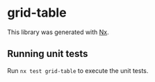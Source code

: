 # grid-table

This library was generated with [Nx](https://nx.dev).

## Running unit tests

Run `nx test grid-table` to execute the unit tests.
